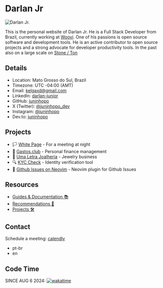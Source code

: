 # Darlan Jr

![Darlan Jr.](/image/darlan.png)

This is the personal website of Darlan Jr. He is a Full Stack Developer from Brazil, currently working at [Woovi](https://woovi.com/). One of his passions is open source software and development tools. He is an active contributor to open source projects and a strong advocate for developer productivity tools. In the past also on a large scale on [Stone / Ton](https://www.ton.com.br/)

## Details

- Location: Mato Grosso do Sul, Brazil
- Timezone: UTC -04:00 (AMT)
- Email: <kelgaxd@gmail.com>
- LinkedIn: [darlan-junior](https://www.linkedin.com/in/darlan-junior/)
- GitHub: [juninhopo](https://github.com/juninhopo)
- X (Twitter): [@juninhopo_dev](https://x.com/juninhopo_dev/)
- Instagram: [@juninhopo](https://www.instagram.com/juninhopo/)
- Dev.to: [juninhopo](https://dev.to/juninhopo)

## Projects

- 🏳️ [White Page](/guides-&-docs/white-page-for-meeting/index) - For a meeting at night
- 📗 [Gastos.club](https://gastos.club/) - Personal finance management
- 💎 [Uma Letra Joalheria](https://instagram.com/umaletrajoalheria) - Jewelry business
- 🔍 [KYC Check](https://kyc-check-production.up.railway.app/) - Identity verification tool
- 📱 [Github Issues on Neovim](https://github.com/juninhopo/issues-neovim/) - Neovim plugin for Github Issues

## Resources

- [Guides & Documentation 📚](https://github.com/juninhopo/codes)
- [Recommendations 🧭](/indications/index)
- [Projects 🛠️](/projects/index)

## Contact

Schedule a meeting: [calendly](https://calendly.com/darlan-entria/30min)

- pt-br
- en

## Code Time

SINCE AUG 6 2024: [![wakatime](https://wakatime.com/badge/user/1554df0b-26ad-4431-8e89-c1ce4a99370f.svg)](https://wakatime.com/@1554df0b-26ad-4431-8e89-c1ce4a99370f)
